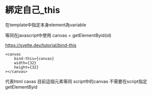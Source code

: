 # 綁定自己_this
在template中指定本身element為variable

等同在javascript中使用 canvas = getElementByid(id)

https://svelte.dev/tutorial/bind-this

```
<canvas
    bind:this={canvas}
    width={32}
    height={32}
></canvas>

```

代表html cavas 目前這個元素等同 script中的canvas
不需要在script指定getElementByid

